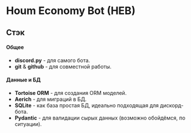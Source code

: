 # **H**oum **E**conomy **B**ot **(HEB)**

## Стэк
#### Общее
- **discord.py** - для самого бота.
- **git** & **github** - для совместной работы.
#### Данные и БД
- **Tortoise ORM** - для создания ORM моделей.
- **Aerich** - для миграций в БД.
- **SQLite** - как база простая БД, идеально подходящая для дискорд-бота.
- **Pydantic** - для валидации сырых данных (возможно обойдёмся, по ситуации).